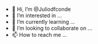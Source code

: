 - 👋 Hi, I’m @Juliodfconde
- 👀 I’m interested in ...
- 🌱 I’m currently learning ...
- 💞️ I’m looking to collaborate on ...
- 📫 How to reach me ...

<!---
Juliodfconde/Juliodfconde is a ✨ special ✨ repository because its `README.md` (this file) appears on your GitHub profile.
You can click the Preview link to take a look at your changes.
--->
